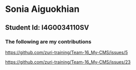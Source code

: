 # Sonia Aiguokhian

## Student Id: I4G0034110SV

### The following are my contributions

<https://github.com/zuri-training/Team-16_My-CMS/issues/5>

<https://github.com/zuri-training/Team-16_My-CMS/issues/23>
